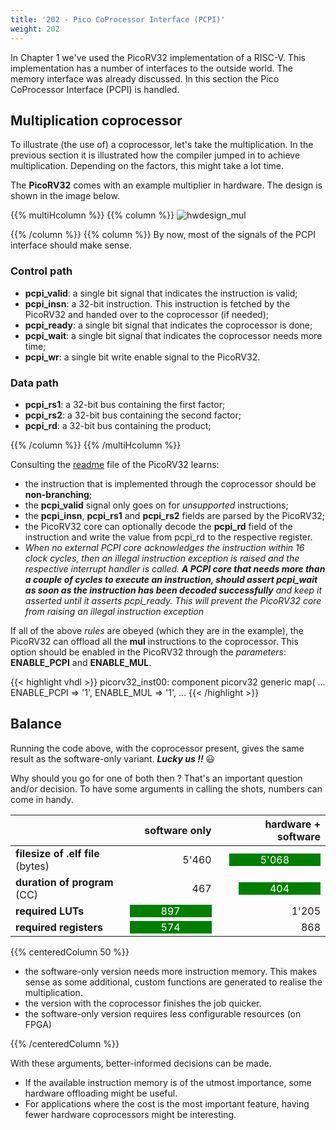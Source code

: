 ```yaml
---
title: '202 - Pico CoProcessor Interface (PCPI)'
weight: 202
---
```


In Chapter 1 we've used the PicoRV32 implementation of a RISC-V. This implementation has a number of interfaces to the outside world. The memory interface was already discussed. In this section the Pico CoProcessor Interface (PCPI) is handled.

## Multiplication coprocessor

To illustrate (the use of) a coprocessor, let's take the multiplication. In the previous section it is illustrated how the compiler jumped in to achieve multiplication. Depending on the factors, this might take a lot time. 

The **PicoRV32** comes with an example multiplier in hardware. The design is shown in the image below.

{{% multiHcolumn %}}
{{% column %}}
![hwdesign_mul](/img/200/pcpi_mul.png)

{{% /column %}}
{{% column %}}
By now, most of the signals of the PCPI interface should make sense. 
### Control path

* **pcpi_valid**: a single bit signal that indicates the instruction is valid;
* **pcpi_insn**: a 32-bit instruction. This instruction is fetched by the PicoRV32 and handed over to the coprocessor (if needed);
* **pcpi_ready**: a single bit signal that indicates the coprocessor is done;
* **pcpi_wait**: a single bit signal that indicates the coprocessor needs more time;
* **pcpi_wr**: a single bit write enable signal to the PicoRV32.

### Data path

* **pcpi_rs1**: a 32-bit bus containing the first factor;
* **pcpi_rs2**: a 32-bit bus containing the second factor;
* **pcpi_rd**: a 32-bit bus containing the product;

{{% /column %}}
{{% /multiHcolumn %}}

Consulting the [readme](https://github.com/YosysHQ/picorv32#pico-co-processor-interface-pcpi) file of the PicoRV32 learns: 

* the instruction that is implemented through the coprocessor should be **non-branching**;
* the **pcpi_valid** signal only goes on for *unsupported* instructions;
* the **pcpi_insn**, **pcpi_rs1** and **pcpi_rs2** fields are parsed by the PicoRV32;
* the PicoRV32 core can optionally decode the **pcpi_rd** field of the instruction and write the value from pcpi_rd to the respective register.
* <i>When no external PCPI core acknowledges the instruction within 16 clock cycles, then an illegal instruction exception is raised and the respective interrupt handler is called. **A PCPI core that needs more than a couple of cycles to execute an instruction, should assert pcpi_wait as soon as the instruction has been decoded successfully** and keep it asserted until it asserts pcpi_ready. This will prevent the PicoRV32 core from raising an illegal instruction exception</i>

If all of the above *rules* are obeyed (which they are in the example), the PicoRV32 can offload all the **mul** instructions to the coprocessor. This option should be enabled in the PicoRV32 through the *parameters*: **ENABLE_PCPI** and **ENABLE_MUL**.

{{< highlight vhdl >}}
    picorv32_inst00: component picorv32
        generic map(
			...
			ENABLE_PCPI => '1',
			ENABLE_MUL => '1',
			...
{{< /highlight >}}

## Balance

Running the code above, with the coprocessor present, gives the same result as the software-only variant. <b><i>Lucky us !!</i></b> :smiley:

Why should you go for one of both then ? That's an important question and/or decision. To have some arguments in calling the shots, numbers can come in handy.

|                               | software only | hardware + software |
|-------------------------------|--------------:|--------------------:|
| **filesize of .elf file** (bytes) | 5'460          | <span style="background-color: green; color: white; padding: 0px 50px">5'068</style>  |
| **duration of program** (CC)      | 467           | <span style="background-color: green; color: white; padding: 0px 50px">404</style>  |
| **required LUTs**                 | <span style="background-color: green; color: white; padding: 0px 50px">897</style>           | 1'205 |
| **required registers**            | <span style="background-color: green; color: white; padding: 0px 50px">574</style>           | 868  |

{{% centeredColumn 50 %}}
<ul>
<li>the software-only version needs more instruction memory. This makes sense as some additional, custom functions are generated to realise the multiplication.</li>
<li>the version with the coprocessor finishes the job quicker.</li>
<li>the software-only version requires less configurable resources (on FPGA)</li>
</ul>
{{% /centeredColumn %}}

With these arguments, better-informed decisions can be made.

* If the available instruction memory is of the utmost importance, some hardware offloading might be useful.
* For applications where the cost is the most important feature, having fewer hardware coprocessors might be interesting.